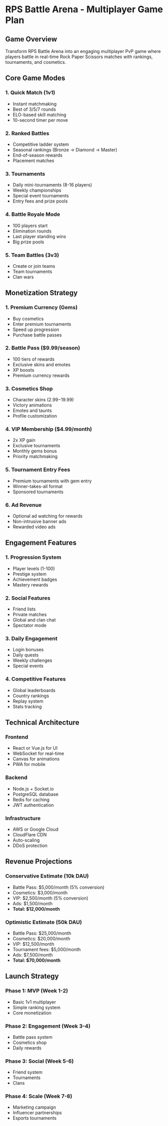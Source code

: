 # RPS Battle Arena - Multiplayer Game Plan

## Game Overview
Transform RPS Battle Arena into an engaging multiplayer PvP game where players battle in real-time Rock Paper Scissors matches with rankings, tournaments, and cosmetics.

## Core Game Modes

### 1. Quick Match (1v1)
- Instant matchmaking
- Best of 3/5/7 rounds
- ELO-based skill matching
- 10-second timer per move

### 2. Ranked Battles
- Competitive ladder system
- Seasonal rankings (Bronze → Diamond → Master)
- End-of-season rewards
- Placement matches

### 3. Tournaments
- Daily mini-tournaments (8-16 players)
- Weekly championships
- Special event tournaments
- Entry fees and prize pools

### 4. Battle Royale Mode
- 100 players start
- Elimination rounds
- Last player standing wins
- Big prize pools

### 5. Team Battles (3v3)
- Create or join teams
- Team tournaments
- Clan wars

## Monetization Strategy

### 1. Premium Currency (Gems)
- Buy cosmetics
- Enter premium tournaments
- Speed up progression
- Purchase battle passes

### 2. Battle Pass ($9.99/season)
- 100 tiers of rewards
- Exclusive skins and emotes
- XP boosts
- Premium currency rewards

### 3. Cosmetics Shop
- Character skins ($2.99-$19.99)
- Victory animations
- Emotes and taunts
- Profile customization

### 4. VIP Membership ($4.99/month)
- 2x XP gain
- Exclusive tournaments
- Monthly gems bonus
- Priority matchmaking

### 5. Tournament Entry Fees
- Premium tournaments with gem entry
- Winner-takes-all format
- Sponsored tournaments

### 6. Ad Revenue
- Optional ad watching for rewards
- Non-intrusive banner ads
- Rewarded video ads

## Engagement Features

### 1. Progression System
- Player levels (1-100)
- Prestige system
- Achievement badges
- Mastery rewards

### 2. Social Features
- Friend lists
- Private matches
- Global and clan chat
- Spectator mode

### 3. Daily Engagement
- Login bonuses
- Daily quests
- Weekly challenges
- Special events

### 4. Competitive Features
- Global leaderboards
- Country rankings
- Replay system
- Stats tracking

## Technical Architecture

### Frontend
- React or Vue.js for UI
- WebSocket for real-time
- Canvas for animations
- PWA for mobile

### Backend
- Node.js + Socket.io
- PostgreSQL database
- Redis for caching
- JWT authentication

### Infrastructure
- AWS or Google Cloud
- CloudFlare CDN
- Auto-scaling
- DDoS protection

## Revenue Projections

### Conservative Estimate (10k DAU)
- Battle Pass: $5,000/month (5% conversion)
- Cosmetics: $3,000/month
- VIP: $2,500/month (5% conversion)
- Ads: $1,500/month
- **Total: $12,000/month**

### Optimistic Estimate (50k DAU)
- Battle Pass: $25,000/month
- Cosmetics: $20,000/month
- VIP: $12,500/month
- Tournament fees: $5,000/month
- Ads: $7,500/month
- **Total: $70,000/month**

## Launch Strategy

### Phase 1: MVP (Week 1-2)
- Basic 1v1 multiplayer
- Simple ranking system
- Core monetization

### Phase 2: Engagement (Week 3-4)
- Battle pass system
- Cosmetics shop
- Daily rewards

### Phase 3: Social (Week 5-6)
- Friend system
- Tournaments
- Clans

### Phase 4: Scale (Week 7-8)
- Marketing campaign
- Influencer partnerships
- Esports tournaments